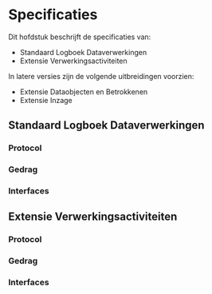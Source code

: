# Specificaties

Dit hofdstuk beschrijft de specificaties van:
- Standaard Logboek Dataverwerkingen
- Extensie Verwerkingsactiviteiten

In latere versies zijn de volgende uitbreidingen voorzien:
- Extensie Dataobjecten en Betrokkenen
- Extensie Inzage


## Standaard Logboek Dataverwerkingen

### Protocol

### Gedrag

### Interfaces


## Extensie Verwerkingsactiviteiten

### Protocol

### Gedrag

### Interfaces


